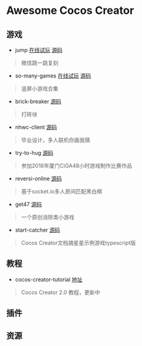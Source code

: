 # Awesome Cocos Creator
## 游戏
- jump [在线试玩](https://potato47.github.io/game/jump) [源码](https://github.com/potato47/jump)
> 微信跳一跳复刻
- so-many-games [在线试玩](https://potato47.github.io/so-many-games/desktop) [源码](https://github.com/potato47/so-many-games)
> 竖屏小游戏合集
- brick-breaker [源码](https://github.com/potato47/brick-breaker-master)
> 打砖块
- nhwc-client [源码](https://github.com/potato47/nhwc-client)
> 毕业设计，多人联机你画我猜
- try-to-hug [源码](https://github.com/potato47/try-to-hug)
> 参加2018年厦门CiGA48小时游戏制作比赛作品
- reversi-online [源码](https://github.com/potato47/reversi-online)
> 基于socket.io多人房间匹配黑白棋
- get47 [源码](https://github.com/potato47/get47)
> 一个原创消除类小游戏
- start-catcher [源码](https://github.com/potato47/star-catcher)
> Cocos Creator文档摘星星示例游戏typescript版
## 教程
- cocos-creator-tutorial [地址](https://github.com/potato47/cocos-creator-tutorial)
> Cocos Creator 2.0 教程，更新中
## 插件

## 资源
